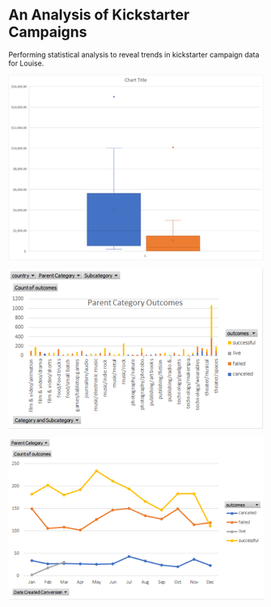 # An Analysis of Kickstarter Campaigns
Performing statistical analysis to reveal trends in kickstarter campaign data for Louise.

![](boxplot.png)

![](chart.png)

![](chart2.png)
